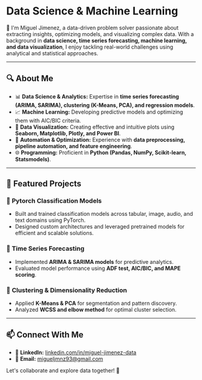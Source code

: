 #  Data Science & Machine Learning

🚀 I'm Miguel Jimenez, a data-driven problem solver passionate about extracting insights, optimizing models, and visualizing complex data. With a background in **data science, time series forecasting, machine learning, and data visualization**, I enjoy tackling real-world challenges using analytical and statistical approaches.  

---  

## 🔍 About Me  
- 📊 **Data Science & Analytics:** Expertise in **time series forecasting (ARIMA, SARIMA), clustering (K-Means, PCA), and regression models**.
- 📈 **Machine Learning:** Developing predictive models and optimizing them with AIC/BIC criteria.
- 📌 **Data Visualization:** Creating effective and intuitive plots using **Seaborn, Matplotlib, Plotly, and Power BI**.
- 🔄 **Automation & Optimization:** Experience with **data preprocessing, pipeline automation, and feature engineering**.
- 🌐 **Programming:** Proficient in **Python (Pandas, NumPy, Scikit-learn, Statsmodels)**.

---  

## 📂 Featured Projects  
### 🔹 **Pytorch Classification Models**
- Built and trained classification models across tabular, image, audio, and text domains using PyTorch.
- Designed custom architectures and leveraged pretrained models for efficient and scalable solutions.

### 🔹 **Time Series Forecasting**
- Implemented **ARIMA & SARIMA models** for predictive analytics.
- Evaluated model performance using **ADF test, AIC/BIC, and MAPE scoring**.

### 🔹 **Clustering & Dimensionality Reduction**
- Applied **K-Means & PCA** for segmentation and pattern discovery.
- Analyzed **WCSS and elbow method** for optimal cluster selection.

---  

## 📫 Connect With Me  
- 💼 **LinkedIn:** [linkedin.com/in/miguel-jimenez-data](https://www.linkedin.com/in/miguel-jimenez-data/)
- 📧 **Email:** migueljmnz93@gmail.com 

Let's collaborate and explore data together! 🚀

